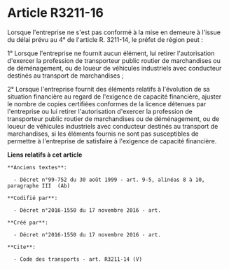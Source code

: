 # Article R3211-16

Lorsque l'entreprise ne s'est pas conformé à la mise en demeure à l'issue du délai prévu au 4° de l'article R. 3211-14, le
préfet de région peut : 

1° Lorsque l'entreprise ne fournit aucun élément, lui retirer l'autorisation d'exercer la profession de transporteur public
routier de marchandises ou de déménagement, ou de loueur de véhicules industriels avec conducteur destinés au transport de
marchandises ; 

2° Lorsque l'entreprise fournit des éléments relatifs à l'évolution de sa situation financière au regard de l'exigence de
capacité financière, ajuster le nombre de copies certifiées conformes de la licence détenues par l'entreprise ou lui retirer
l'autorisation d'exercer la profession de transporteur public routier de marchandises ou de déménagement, ou de loueur de
véhicules industriels avec conducteur destinés au transport de marchandises, si les éléments fournis ne sont pas susceptibles
de permettre à l'entreprise de satisfaire à l'exigence de capacité financière.

**Liens relatifs à cet article**

	**Anciens textes**:

	  - Décret n°99-752 du 30 août 1999 - art. 9-5, alinéas 8 à 10, paragraphe III  (Ab)

	**Codifié par**:

	  - Décret n°2016-1550 du 17 novembre 2016 - art.

	**Créé par**:

	  - Décret n°2016-1550 du 17 novembre 2016 - art.

	**Cite**:

	  - Code des transports - art. R3211-14 (V)
